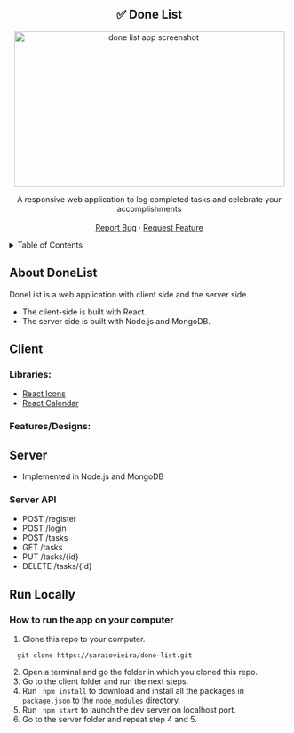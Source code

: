 <!-- INTRO -->
<div align="center">
	<h2 align="center">✅ Done List</h2>
	<p align="center">
		<img width="487px" height="279" src="https://github.com/saraiovieira/done-list/assets/74243584/58b75ad2-c2d7-4748-9819-5b42e2b6ddc5" alt="done list app screenshot" />
	</p>
  <p align="center">
	A responsive web application to log completed tasks and celebrate your accomplishments
	<br />
	<br />
	<a href="https://github.com/saraiovieira/done-list/issues">Report Bug</a>
	  ·
	<a href="https://github.com/saraiovieira/done-list/issues">Request Feature</a>
  </p>
</div>

<details>
  <summary>Table of Contents</summary>
      <ul>
        <li><a href="#about-the-project">About The Project</a></li>
        <li><a href="#run-locally"> Run Locally </a></li>
      </ul>
</details>
<!-- ABOUT THE PROJECT -->

## About DoneList
DoneList is a web application with client side and the server side. 
- The client-side is built with React. 
- The server side is built with Node.js and MongoDB.

<!-- Client -->

## Client

### Libraries:
- [React Icons](https://react-icons.github.io/react-icons/)
- [React Calendar](https://www.npmjs.com/package/react-calendar)

### Features/Designs:

<!-- Server -->

## Server
- Implemented in Node.js and MongoDB

### Server API
- POST /register
- POST /login
- POST /tasks
- GET /tasks
- PUT /tasks/{id}
- DELETE /tasks/{id}

<!-- RUN LOCALLY-->

## Run Locally

### How to run the app on your computer

1. Clone this repo to your computer.
```
  git clone https://saraiovieira/done-list.git
```
2. Open a terminal and go the folder in which you cloned this repo.
3. Go to the client folder and run the next steps.
4. Run ``` npm install``` to download and install all the packages in `package.json`
   to the `node_modules` directory.
5. Run ``` npm start``` to launch the dev server on localhost port.
6. Go to the server folder and repeat step 4 and 5.
